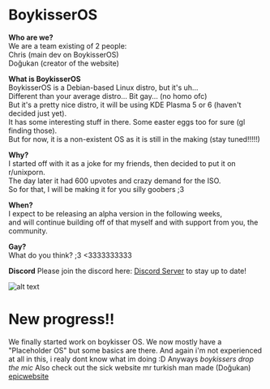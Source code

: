 # BoykisserOS

**Who are we?**  
We are a team existing of 2 people:  
Chris (main dev on BoykisserOS)  
Doğukan (creator of the website)

**What is BoykisserOS**  
BoykisserOS is a Debian-based Linux distro, but it's uh...  
Different than your average distro... Bit gay... (no homo ofc)  
But it's a pretty nice distro, it will be using KDE Plasma 5 or 6 (haven't decided just yet).  
It has some interesting stuff in there. Some easter eggs too for sure (gl finding those).  
But for now, it is a non-existent OS as it is still in the making (stay tuned!!!!!)

**Why?**  
I started off with it as a joke for my friends, then decided to put it on r/unixporn.  
The day later it had 600 upvotes and crazy demand for the ISO.  
So for that, I will be making it for you silly goobers ;3

**When?**  
I expect to be releasing an alpha version in the following weeks,  
and will continue building off of that myself and with support from you, the community. 

**Gay?**  
What do you think? ;3 <3333333333

**Discord**
Please join the discord here: [Discord Server](https://discord.gg/4qx6XMUEj8) to stay up to date!


![alt text](https://i.pinimg.com/originals/e1/29/98/e12998b73503f38979b2c267b489fc9b.gif)


# New progress!!  

We finally started work on boykisser OS. We now mostly have a "Placeholder OS" but some basics are there. And again i'm not experienced at all in this, i realy dont know what im doing :D Anyways *boykissers drop the mic*
Also check out the sick website mr turkish man made (Doğukan) [epicwebsite](https://boykisseros.glitch.me/)
